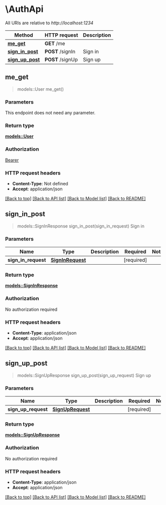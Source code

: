 # \AuthApi

All URIs are relative to *http://localhost:1234*

Method | HTTP request | Description
------------- | ------------- | -------------
[**me_get**](AuthApi.md#me_get) | **GET** /me | 
[**sign_in_post**](AuthApi.md#sign_in_post) | **POST** /signIn | Sign in
[**sign_up_post**](AuthApi.md#sign_up_post) | **POST** /signUp | Sign up



## me_get

> models::User me_get()


### Parameters

This endpoint does not need any parameter.

### Return type

[**models::User**](User.md)

### Authorization

[Bearer](../README.md#Bearer)

### HTTP request headers

- **Content-Type**: Not defined
- **Accept**: application/json

[[Back to top]](#) [[Back to API list]](../README.md#documentation-for-api-endpoints) [[Back to Model list]](../README.md#documentation-for-models) [[Back to README]](../README.md)


## sign_in_post

> models::SignInResponse sign_in_post(sign_in_request)
Sign in

### Parameters


Name | Type | Description  | Required | Notes
------------- | ------------- | ------------- | ------------- | -------------
**sign_in_request** | [**SignInRequest**](SignInRequest.md) |  | [required] |

### Return type

[**models::SignInResponse**](SignInResponse.md)

### Authorization

No authorization required

### HTTP request headers

- **Content-Type**: application/json
- **Accept**: application/json

[[Back to top]](#) [[Back to API list]](../README.md#documentation-for-api-endpoints) [[Back to Model list]](../README.md#documentation-for-models) [[Back to README]](../README.md)


## sign_up_post

> models::SignUpResponse sign_up_post(sign_up_request)
Sign up

### Parameters


Name | Type | Description  | Required | Notes
------------- | ------------- | ------------- | ------------- | -------------
**sign_up_request** | [**SignUpRequest**](SignUpRequest.md) |  | [required] |

### Return type

[**models::SignUpResponse**](SignUpResponse.md)

### Authorization

No authorization required

### HTTP request headers

- **Content-Type**: application/json
- **Accept**: application/json

[[Back to top]](#) [[Back to API list]](../README.md#documentation-for-api-endpoints) [[Back to Model list]](../README.md#documentation-for-models) [[Back to README]](../README.md)

